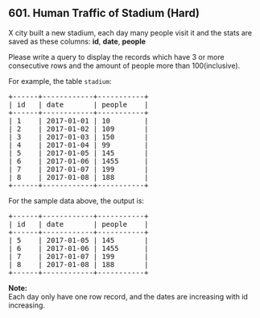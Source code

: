 <!--|This file generated by command(leetcode description); DO NOT EDIT.    |-->
<!--+----------------------------------------------------------------------+-->
<!--|@author    Openset <openset.wang@gmail.com>                           |-->
<!--|@link      https://github.com/openset                                 |-->
<!--|@home      https://github.com/openset/leetcode                        |-->
<!--+----------------------------------------------------------------------+-->

## 601. Human Traffic of Stadium (Hard)

<p>X city built a new stadium, each day many people visit it and the stats are saved as these columns: <b>id</b>, <b>date</b>, <b>people</b>
</p><p>
Please write a query to display the records which have 3 or more consecutive rows and the  amount of people more than 100(inclusive).
</p>
 
For example, the table <code>stadium</code>:
<pre>
+------+------------+-----------+
| id   | date       | people    |
+------+------------+-----------+
| 1    | 2017-01-01 | 10        |
| 2    | 2017-01-02 | 109       |
| 3    | 2017-01-03 | 150       |
| 4    | 2017-01-04 | 99        |
| 5    | 2017-01-05 | 145       |
| 6    | 2017-01-06 | 1455      |
| 7    | 2017-01-07 | 199       |
| 8    | 2017-01-08 | 188       |
+------+------------+-----------+
</pre>
<p>
For the sample data above, the output is:
</p>
<pre>
+------+------------+-----------+
| id   | date       | people    |
+------+------------+-----------+
| 5    | 2017-01-05 | 145       |
| 6    | 2017-01-06 | 1455      |
| 7    | 2017-01-07 | 199       |
| 8    | 2017-01-08 | 188       |
+------+------------+-----------+
</pre>
<p>
<b>Note:</b><br/>
Each day only have one row record, and the dates are increasing with id increasing.
</p> 